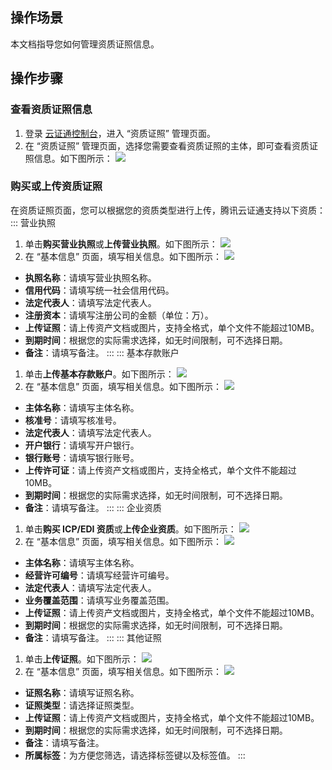 ## 操作场景
本文档指导您如何管理资质证照信息。

## 操作步骤
### 查看资质证照信息
1. 登录 [云证通控制台](https://console.cloud.tencent.com/tdcp/license)，进入 “资质证照” 管理页面。
2. 在 “资质证照” 管理页面，选择您需要查看资质证照的主体，即可查看资质证照信息。如下图所示：
![](https://main.qcloudimg.com/raw/a62af2aa215d1ea6da09080ce5b73275.png)


### 购买或上传资质证照
在资质证照页面，您可以根据您的资质类型进行上传，腾讯云证通支持以下资质：
<dx-tabs>
::: 营业执照
1. 单击**购买营业执照**或**上传营业执照**。如下图所示：
![](https://main.qcloudimg.com/raw/acf2e913fee3389fb977409103faf959.png)
2. 在 “基本信息” 页面，填写相关信息。如下图所示：
![](https://main.qcloudimg.com/raw/d7cce7e2c5d0a1c6b8499d3401e0a56e.png)
 - **执照名称**：请填写营业执照名称。
 - **信用代码**：请填写统一社会信用代码。
 - **法定代表人**：请填写法定代表人。
 - **注册资本**：请填写注册公司的金额（单位：万）。
 - **上传证照**：请上传资产文档或图片，支持全格式，单个文件不能超过10MB。
 - **到期时间**：根据您的实际需求选择，如无时间限制，可不选择日期。
 - **备注**：请填写备注。
:::
::: 基本存款账户
1. 单击**上传基本存款账户**。如下图所示：
![](https://main.qcloudimg.com/raw/5cbb90e3524ea677debe0bcdc13e8443.png)
2. 在 “基本信息” 页面，填写相关信息。如下图所示：
![](https://main.qcloudimg.com/raw/4855008df78ff773f2abbfbcd7540f4e.png)
 - **主体名称**：请填写主体名称。
 - **核准号**：请填写核准号。
 - **法定代表人**：请填写法定代表人。
 - **开户银行**：请填写开户银行。
 - **银行账号**：请填写银行账号。
 - **上传许可证**：请上传资产文档或图片，支持全格式，单个文件不能超过10MB。
 - **到期时间**：根据您的实际需求选择，如无时间限制，可不选择日期。
 - **备注**：请填写备注。
::: 
::: 企业资质
1. 单击**购买 ICP/EDI 资质**或**上传企业资质**。如下图所示：
![](https://main.qcloudimg.com/raw/ec11b6ed801689d101009eb3e337f8ba.png)
2. 在 “基本信息” 页面，填写相关信息。如下图所示：
![](https://main.qcloudimg.com/raw/21963acd4fbdae22817df82bcfbf8160.png)
 - **主体名称**：请填写主体名称。
 - **经营许可编号**：请填写经营许可编号。
 - **法定代表人**：请填写法定代表人。
 - **业务覆盖范围**：请填写业务覆盖范围。
 - **上传证照**：请上传资产文档或图片，支持全格式，单个文件不能超过10MB。
 - **到期时间**：根据您的实际需求选择，如无时间限制，可不选择日期。
 - **备注**：请填写备注。
:::
::: 其他证照
1. 单击**上传证照**。如下图所示：
![](https://main.qcloudimg.com/raw/c00bafb8a9e0ed9782d9cd42b5216105.png)
2. 在 “基本信息” 页面，填写相关信息。如下图所示：
![](https://main.qcloudimg.com/raw/2a6a5ce96650e19558418ccb80911174.png)
 - **证照名称**：请填写证照名称。
 - **证照类型**：请选择证照类型。
 - **上传证照**：请上传资产文档或图片，支持全格式，单个文件不能超过10MB。
 - **到期时间**：根据您的实际需求选择，如无时间限制，可不选择日期。
 - **备注**：请填写备注。
 - **所属标签**：为方便您筛选，请选择标签键以及标签值。
:::
</dx-tabs>




